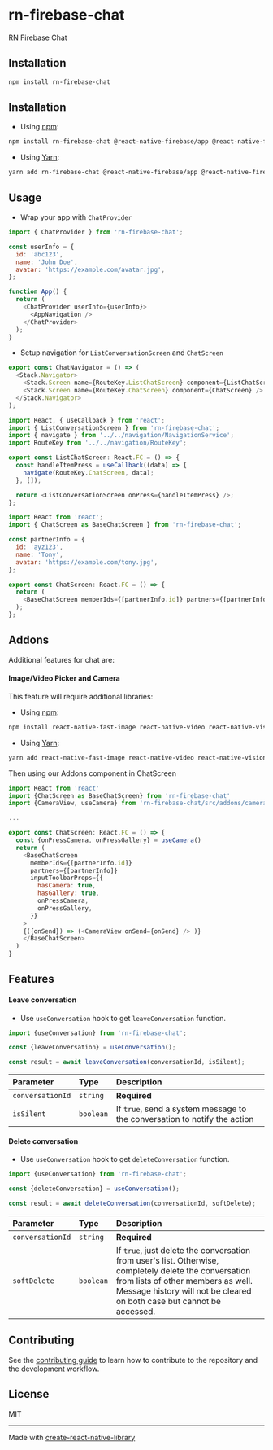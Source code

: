 # rn-firebase-chat

RN Firebase Chat

## Installation

```sh
npm install rn-firebase-chat
```

## Installation

- Using [npm](https://www.npmjs.com/#getting-started):

```sh
npm install rn-firebase-chat @react-native-firebase/app @react-native-firebase/firestore @react-native-firebase/storage randomcolor react-native-aes-crypto react-native-gifted-chat --save
```

- Using [Yarn](https://yarnpkg.com/):

```sh
yarn add rn-firebase-chat @react-native-firebase/app @react-native-firebase/firestore @react-native-firebase/storage randomcolor react-native-aes-crypto react-native-gifted-chat
```

## Usage

- Wrap your app with `ChatProvider`

```javascript
import { ChatProvider } from 'rn-firebase-chat';

const userInfo = {
  id: 'abc123',
  name: 'John Doe',
  avatar: 'https://example.com/avatar.jpg',
};

function App() {
  return (
    <ChatProvider userInfo={userInfo}>
      <AppNavigation />
    </ChatProvider>
  );
}
```

- Setup navigation for `ListConversationScreen` and `ChatScreen`

```javascript
export const ChatNavigator = () => (
  <Stack.Navigator>
    <Stack.Screen name={RouteKey.ListChatScreen} component={ListChatScreen} />
    <Stack.Screen name={RouteKey.ChatScreen} component={ChatScreen} />
  </Stack.Navigator>
);
```

```javascript
import React, { useCallback } from 'react';
import { ListConversationScreen } from 'rn-firebase-chat';
import { navigate } from '../../navigation/NavigationService';
import RouteKey from '../../navigation/RouteKey';

export const ListChatScreen: React.FC = () => {
  const handleItemPress = useCallback((data) => {
    navigate(RouteKey.ChatScreen, data);
  }, []);

  return <ListConversationScreen onPress={handleItemPress} />;
};
```

```javascript
import React from 'react';
import { ChatScreen as BaseChatScreen } from 'rn-firebase-chat';

const partnerInfo = {
  id: 'ayz123',
  name: 'Tony',
  avatar: 'https://example.com/tony.jpg',
};

export const ChatScreen: React.FC = () => {
  return (
    <BaseChatScreen memberIds={[partnerInfo.id]} partners={[partnerInfo]} />
  );
};
```

## Addons

Additional features for chat are:

#### Image/Video Picker and Camera

This feature will require additional libraries:

- Using [npm](https://www.npmjs.com/#getting-started):

```sh
npm install react-native-fast-image react-native-video react-native-vision-camera uuid react-native-image-picker --save
```

- Using [Yarn](https://yarnpkg.com/):

```sh
yarn add react-native-fast-image react-native-video react-native-vision-camera uuid react-native-image-picker
```

Then using our Addons component in ChatScreen

```javascript
import React from 'react'
import {ChatScreen as BaseChatScreen} from 'rn-firebase-chat'
import {CameraView, useCamera} from 'rn-firebase-chat/src/addons/camera'

...

export const ChatScreen: React.FC = () => {
  const {onPressCamera, onPressGallery} = useCamera()
  return (
    <BaseChatScreen
      memberIds={[partnerInfo.id]}
      partners={[partnerInfo]}
      inputToolbarProps={{
        hasCamera: true,
        hasGallery: true,
        onPressCamera,
        onPressGallery,
      }}
    >
    {({onSend}) => (<CameraView onSend={onSend} /> )}
    </BaseChatScreen>
  )
}

```

## Features

#### Leave conversation

- Use `useConversation` hook to get `leaveConversation` function.

```typescript
import {useConversation} from 'rn-firebase-chat';

const {leaveConversation} = useConversation();

const result = await leaveConversation(conversationId, isSilent);
```

| Parameter        | Type      | Description                                                               |
| :--------------- | :-------- | :------------------------------------------------------------------------ |
| `conversationId` | `string`  | **Required**                                                              |
| `isSilent`       | `boolean` | If `true`, send a system message to the conversation to notify the action |

#### Delete conversation
- Use `useConversation` hook to get `deleteConversation` function.

```typescript
import {useConversation} from 'rn-firebase-chat';

const {deleteConversation} = useConversation();

const result = await deleteConversation(conversationId, softDelete);
```
| Parameter        | Type      | Description                                                               |
| :--------------- | :-------- | :------------------------------------------------------------------------ |
| `conversationId` | `string`  | **Required**                                                              |
| `softDelete`     | `boolean` | If `true`, just delete the conversation from user's list. Otherwise, completely delete the conversation from lists of other members as well. Message history will not be cleared on both case but cannot be accessed. |

## Contributing

See the [contributing guide](CONTRIBUTING.md) to learn how to contribute to the repository and the development workflow.

## License

MIT

---

Made with [create-react-native-library](https://github.com/callstack/react-native-builder-bob)
